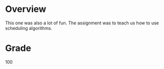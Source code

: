 # Overview

This one was also a lot of fun. The assignment was to teach us how to use scheduling algorithms.

# Grade

100
